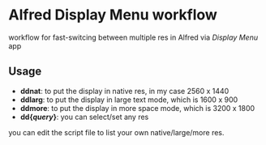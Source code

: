 # Alfred Display Menu workflow
workflow for fast-switcing between multiple res in Alfred via *Display Menu* app

## Usage

- **ddnat**: to put the display in native res, in my case 2560 x 1440
- **ddlarg**: to put the display in large text mode, which is 1600 x 900
- **ddmore**: to put the display in more space mode, which is 3200 x 1800
- **dd{*query*}**: you can select/set any res

you can edit the script file to list your own native/large/more res.
